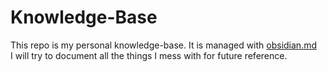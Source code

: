 # Knowledge-Base  
This repo is my personal knowledge-base. It is managed with [obsidian.md](https://obsidian.md/)  
I will try to document all the things I mess with for future reference.  
